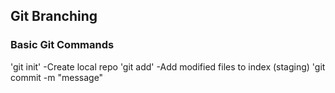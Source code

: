 ## Git Branching


### Basic Git Commands
'git init' -Create local repo
'git add' -Add modified files to index (staging)
'git commit -m "message"
